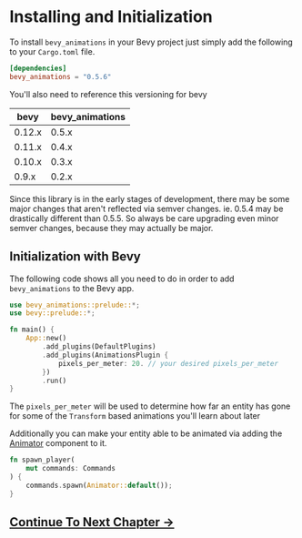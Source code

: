 # Installing and Initialization

To install `bevy_animations` in your Bevy project just simply add the following to your `Cargo.toml` file.

```toml
[dependencies]
bevy_animations = "0.5.6"
```

You'll also need to reference this versioning for bevy

| bevy  | bevy_animations  |
| ----- | ---------------  |
| 0.12.x | 0.5.x             |
| 0.11.x | 0.4.x             |
| 0.10.x | 0.3.x             |
| 0.9.x  | 0.2.x             |

Since this library is in the early stages of development, there may be some major changes that aren't reflected via semver changes. ie. 0.5.4 may be drastically different than 0.5.5. So always be care upgrading even minor semver changes, because they may actually be major.

## Initialization with Bevy

The following code shows all you need to do in order to add `bevy_animations` to the Bevy app.

```rust
use bevy_animations::prelude::*;
use bevy::prelude::*;

fn main() {
    App::new()
        .add_plugins(DefaultPlugins)
        .add_plugins(AnimationsPlugin {
            pixels_per_meter: 20. // your desired pixels_per_meter
        })
        .run()
}
```

The `pixels_per_meter` will be used to determine how far an entity has gone for some of the `Transform` based animations you'll learn about later

Additionally you can make your entity able to be animated via adding the [Animator](https://docs.rs/bevy_animations/latest/bevy_animations/struct.Animator.html) component to it.

```rust
fn spawn_player(
    mut commands: Commands
) {
    commands.spawn(Animator::default());
}
```

## [Continue To Next Chapter ->](./chapter_2.md)
